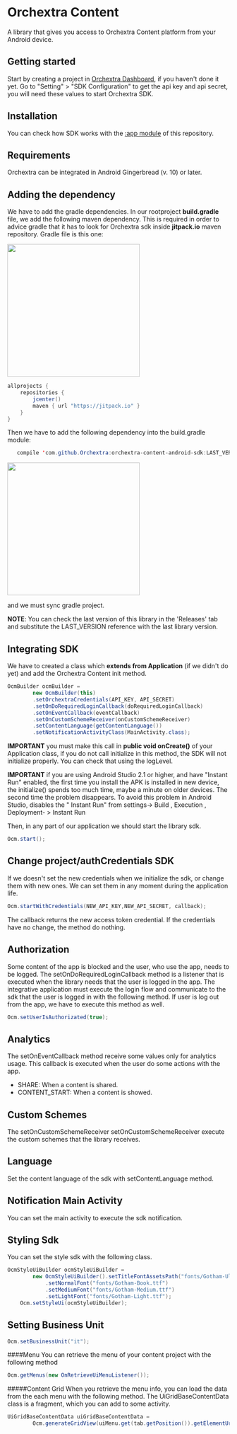 Orchextra Content	
===================
A library that gives you access to Orchextra Content platform from your Android device.


Getting started
-------------
Start by creating a project in [Orchextra Dashboard](https://dashboard.orchextra.io/start/login), if you haven't done it yet. Go to "Setting" > "SDK Configuration" to get the api key and api secret, you will need these values to start Orchextra SDK.

Installation
-------------
You can check how SDK works with the [:app module](https://github.com/Orchextra/orchextra-content-android-sdk/tree/master/app/src/main/java/com/gigigo/sample) of this repository.

Requirements
-------------
Orchextra can be integrated in Android Gingerbread (v. 10) or later.

Adding the dependency
-------------
We have to add the gradle dependencies. In our rootproject **build.gradle** file, we add the following maven dependency. This is required in order to advice gradle that it has to look for Orchextra sdk inside **jitpack.io** maven repository. Gradle file is this one:

<img src="https://github.com/Orchextra/orchextra-android-sdk/blob/master/resources/rootGradleScreenshot.png" width="300">

```java
allprojects {
    repositories {
        jcenter()
        maven { url "https://jitpack.io" }
    }
}
```

Then we have to add the following dependency into the build.gradle module:
```java
   compile 'com.github.Orchextra:orchextra-content-android-sdk:LAST_VERSION'
```

<img src="https://github.com/Orchextra/orchextra-android-sdk/blob/master/resources/appGradleScreenshot.png" width="300">

and we must sync gradle project.

**NOTE**: You can check the last version of this library in the 'Releases' tab and substitute the LAST_VERSION reference with the last library version. 


Integrating SDK
-------------
We have to created a class which **extends from Application** (if we didn't do yet) and add the Orchextra Content init method. 

```java
OcmBuilder ocmBuilder =
        new OcmBuilder(this)
        .setOrchextraCredentials(API_KEY, API_SECRET)
        .setOnDoRequiredLoginCallback(doRequiredLoginCallback)
        .setOnEventCallback(eventCallback)
        .setOnCustomSchemeReceiver(onCustomSchemeReceiver)
        .setContentLanguage(getContentLanguage())
        .setNotificationActivityClass(MainActivity.class);
```
**IMPORTANT** you must make this call in **public void onCreate()** of your Application class, if you do not call initialize in this method, the SDK will not initialize properly. You can check that using the logLevel.

**IMPORTANT** if you are using Android Studio 2.1 or higher, and have "Instant Run" enabled, the first time you install the APK is installed in new device, the initialize() spends too much time, maybe a minute on older devices. The second time the problem disappears. To avoid this problem in Android Studio, disables the " Instant Run" from settings-> Build , Execution , Deployment- > Instant Run

Then, in any part of our application we should start the library sdk.

```java
Ocm.start();
```

Change project/authCredentials SDK
-------------
If we doesn't set the new credentials when we initialize the sdk, or change them with new ones. We can set them in any moment during the application life.
```java
Ocm.startWithCredentials(NEW_API_KEY,NEW_API_SECRET, callback);
```
The callback returns the new access token credential. If the credentials have no change, the method do nothing.

Authorization
-------------
Some content of the app is blocked and the user, who use the app, needs to be logged. The setOnDoRequiredLoginCallback method is a listener that is executed when the library needs that the user is logged in the app. The integrative application must execute the login flow and communicate to the sdk that the user is logged in with the following method. If user is log out from the app, we have to execute this method as well.
```java
Ocm.setUserIsAuthorizated(true);
```

Analytics
-------------
The setOnEventCallback method receive some values only for analytics usage. This callback is executed when the user do some actions with the app.

 - SHARE: When a content is shared.
 - CONTENT_START: When a content is showed.

Custom Schemes
-------------
The setOnCustomSchemeReceiver setOnCustomSchemeReceiver execute the custom schemes that the library receives. 

Language
-------------
Set the content language of the sdk with setContentLanguage method.

Notification  Main Activity
-------------
You can set the main activity to execute the sdk notification.

Styling Sdk
-------------
You can set the style sdk with the following class.
```java
OcmStyleUiBuilder ocmStyleUiBuilder =
        new OcmStyleUiBuilder().setTitleFontAssetsPath("fonts/Gotham-Ultra.ttf")
            .setNormalFont("fonts/Gotham-Book.ttf")
            .setMediumFont("fonts/Gotham-Medium.ttf")
            .setLightFont("fonts/Gotham-Light.ttf");
    Ocm.setStyleUi(ocmStyleUiBuilder);
```
Setting Business Unit
-------------
```java
Ocm.setBusinessUnit("it");
```

####Menu
You can retrieve the menu of your content project with the following method
```java
Ocm.getMenus(new OnRetrieveUiMenuListener());
```

#####Content Grid
When you retrieve the menu info, you can load the data from the each menu with the following method. The UiGridBaseContentData class is a fragment, which you can add to some activity.
```java
UiGridBaseContentData uiGridBaseContentData =
        Ocm.generateGridView(uiMenu.get(tab.getPosition()).getElementUrl(), filter);
```
